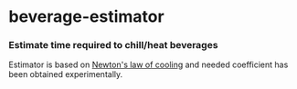 # beverage-estimator
### Estimate time required to chill/heat beverages 

Estimator is based on [Newton's law of cooling](https://en.wikipedia.org/wiki/Newton%27s_law_of_cooling "Wikipedia") and needed coefficient has been obtained experimentally. 

